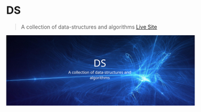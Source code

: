 # DS

> A collection of data-structures and algorithms
> [Live Site](https://dssheet.vercel.app)

![LOGO](./logo.jpg)
